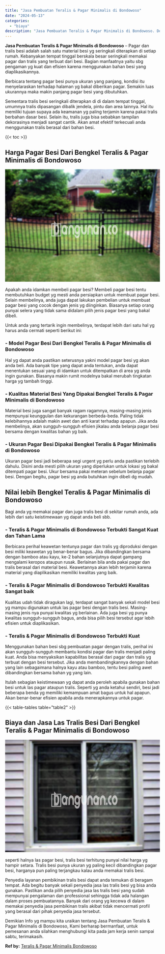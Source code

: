 ```yaml
---
title: "Jasa Pembuatan Teralis & Pagar Minimalis di Bondowoso"
date: "2024-05-13"
categories: 
  - "biaya"
description: "Jasa Pembuatan Teralis & Pagar Minimalis di Bondowoso. Demikian Info yg mampu kita uraikan tentang Jasa Pembuatan Teralis & Pagar Minimalis di Bondowoso, Kam..."
---
```


**Jasa Pembuatan Teralis & Pagar Minimalis di Bondowoso** – Pagar dan tralis besi adalah salah satu material besi yg seringkali diterapkan di setiap rumah. Kebanyakan tempat tinggal berskala besar seringkali memakai pagar dan tralis yang terbuat dari besi. Bagian manfaatnya yaitu sbg pengaman yg kuat dan efisien karena menggunakan bahan besi yang diaplikasikannya.

Berbicara tentang pagar besi punya ukuran yang panjang, kondisi itu menyelaraskan terhadap halaman yg bakal diberikan pagar. Semakin luas ukurannya maka makin panjang pagar besi yang dibutuhkan.

Sementara tralis besi seringkali diterapkan di di dalam tempat tinggal, umumnya tralis dipasangan dibalik jendela, pintu dan area lainnya. Hal itu memiliki tujuan supaya ada keamanan yg paling terjamin karena pakai tralis berbahan dasar besi. Selain itu, tralis juga bisa sebabkan tampilan dekorasinya menjadi sangat cantik. Akan amat efektif terkecuali anda menggunakan tralis berasal dari bahan besi.

{{< toc >}}

## Harga Pagar Besi Dari Bengkel Teralis & Pagar Minimalis di Bondowoso

![Jasa Pembuatan Teralis & Pagar Minimalis di Bondowoso](/images/pagar-minimalis-murah-13.png)

Apakah anda idamkan membeli pagar besi? Membeli pagar besi tentu membutuhkan budget yg mesti anda persiapkan untuk membuat pagar besi. Selain membelinya, anda juga dapat lakukan pembelian untuk membuat pagar besi yang cocok dengan jenis yg diinginkan. Biasanya setiap orang punyai selera yang tidak sama didalam pilih jenis pagar besi yang bakal dibeli.

Untuk anda yang tertarik ingin membelinya, terdapat lebih dari satu hal yg harus anda cermati seperti berikut ini:
### \- Model Pagar Besi Dari Bengkel Teralis & Pagar Minimalis di Bondowoso

Hal yg dapat anda pastikan seterusnya yakni model pagar besi yg akan anda beli. Ada banyak tipe yang dapat anda tentukan, anda dapat menentukan sesuai yang di idamkan untuk ditempatkan di area yg anda ingin gunakan. Biasanya makin rumit modelnya bakal merubah tingkatan harga yg tambah tinggi.

### \- Kualitas Material Besi Yang Dipakai Bengkel Teralis & Pagar Minimalis di Bondowoso

Material besi juga sangat banyak ragam ragamnya, masing-masing jenis mempunyai keunggulan dan kekurangan berbeda-beda. Paling tidak kelebihannya adalah makin awet dan anti karat terhadap apapun. Jika anda membelinya, akan sungguh-sungguh efisien jikalau anda belanja pagar besi bersama dengan kwalitas bahan yg baik.

### \- Ukuran Pagar Besi Dipakai Bengkel Teralis & Pagar Minimalis di Bondowoso

Ukuran pagar besi jadi beberapa segi urgent yg perlu anda pastikan terlebih dahulu. Disini anda mesti pilih ukuran yang diperlukan untuk lokasi yg bakal ditempati pagar besi. Ukur bersama pakai meteran sebelum belanja pagar besi. Dengan begitu, pagar besi yg anda butuhkan ingin dibeli dg mudah.

## Nilai lebih Bengkel Teralis & Pagar Minimalis di Bondowoso

Bagi anda yg memakai pagar dan juga tralis besi di sekitar rumah anda, ada lebih dari satu keistimewaan yg dapat anda beli sbb.

### \- Teralis & Pagar Minimalis di Bondowoso Terbukti Sangat Kuat dan Tahan Lama

Berbicara perihal keawetan tentunya pagar dan tralis yg diproduksi dengan besi miliki keawetan yg benar-benar bagus. Jika dibandingkan bersama dengan bamboo atau kayu, ke-2 bahan selanjutnya dapat gampang mengalami keropos ataupun rusak. Berlainan bila anda pakai pagar dan tralis berasal dari material besi. Keawetannya akan lebih terjamin karena material yang diaplikasikan memiliki kwalitas yang baik.

### \- Teralis & Pagar Minimalis di Bondowoso Terbukti Kwalitas Sangat baik

Kualitas udah tidak diragukan lagi, terdapat sangat banyak sekali model besi yg mampu digunakan untuk las pagar besi dengan tralis besi. Masing-masing jenis nya punyai kwalitas yg berlainan. Ada juga besi yg punya kwalitas sungguh-sungguh bagus, anda bisa pilih besi tersebut agar lebih efisien untuk diaplikasikan.

### \- Teralis & Pagar Minimalis di Bondowoso Terbukti Kuat

Menggunakan bahan besi sbg pembuatan pagar dengan tralis, perihal ini akan sungguh-sungguh membantu kondisi pagar dan tralis menjadi paling kuat. Anda bisa menyaksikan kapabilitas berasal dari pagar dan tralis yg terbuat dengan besi tersebut. Jika anda membandingkannya dengan bahan yang lain sebagaimana halnya kayu atau bamboo, tentu besi paling awet dibandingkan bersama bahan yg yang lain.

Itulah sebagian keistimewaan yg dapat anda peroleh apabila gunakan bahan besi untuk las pagar ataupun tralis. Seperti yg anda ketahui sendiri, besi jadi beberapa benda yg memiliki kemampuan amat bagus untuk hal apapun. Akan benar-benar efisien apabila anda menerapkannya untuk pagar.

{{< table-tables table="table2" >}}

## Biaya dan Jasa Las Tralis Besi Dari Bengkel Teralis & Pagar Minimalis di Bondowoso

![Jasa Pembuatan Teralis & Pagar Minimalis di Bondowoso](/images/teralis-minimalis-murah-20.png)

seperti halnya las pagar besi, tralis besi terhitung punyai nilai harga yg hampir setara. Tralis besi punya ukuran yg paling kecil dibandingkan pagar besi, harganya pun paling terjangkau kalau anda memakai tralis besi.

Penyedia layanan pembikinan tralis besi dapat anda temukan di beragam tempat. Ada begitu banyak sekali penyedia jasa las tralis besi yg bisa anda gunakan. Pastikan anda pilih penyedia jasa las tralis besi yang sudah mempunyai pengalaman dan professional sehingga tidak ada halangan dalam proses pembuatannya. Banyak dari orang yg kecewa di dalam memakai penyedia jasa pembikinan tralis akibat tidak mencermati profil yang berasal dari pihak penyedia jasa tersebut.

Demikian Info yg mampu kita uraikan tentang Jasa Pembuatan Teralis & Pagar Minimalis di Bondowoso, Kami berharap bermanfaat, untuk pemesanan anda silahkan menghubungi kita pada jam kerja senin sampai sabtu, terimakasih.

**Ref by:** [Teralis & Pagar Minimalis Bondowoso](https://id.wikipedia.org/wiki/Teralis)
